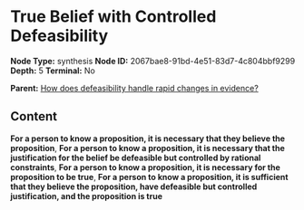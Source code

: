 # True Belief with Controlled Defeasibility

**Node Type:** synthesis
**Node ID:** 2067bae8-91bd-4e51-83d7-4c804bbf9299
**Depth:** 5
**Terminal:** No

**Parent:** [How does defeasibility handle rapid changes in evidence?](how-does-defeasibility-handle-rapid-changes-in-evidence-antithesis-9bb88f4e-9355-4b47-916d-75ed3e7ed306.md)

## Content

**For a person to know a proposition, it is necessary that they believe the proposition**, **For a person to know a proposition, it is necessary that the justification for the belief be defeasible but controlled by rational constraints**, **For a person to know a proposition, it is necessary for the proposition to be true**, **For a person to know a proposition, it is sufficient that they believe the proposition, have defeasible but controlled justification, and the proposition is true**
